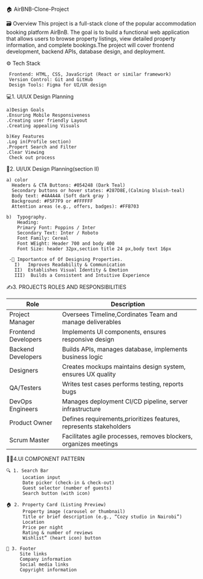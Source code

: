  🏠 AirBNB-Clone-Project

🗃️ Overview
  This project is a full-stack clone of the popular accommodation booking platform AirBnB. The goal is to build a functional web application that allows users 
  to browse property listings, view detailed property information, and complete bookings.The project will cover frontend development, backend APIs, database design, and 
  deployment.
  
⚙️ Tech Stack
         
     Frontend: HTML, CSS, JavaScript (React or similar framework)
     Version Control: Git and GitHub
     Design Tools: Figma for UI/UX design

💻1. UI/UX Design Planning

    a)Design Goals
    .Ensuring Mobile Responsiveness
    .Creating user friendly Layout
    .Creating appealing Visuals
    
    b)Key Features
    .Log in(Profile section)
    .Propert Search and Filter
    .Clear Viewing
     Check out process
     
🎨2. UI/UX Design Planning(section II) 

    a) color
      Headers & CTA Buttons: #054248 (Dark Teal)
      Secondary buttons or hover states: #287D8E,(Calming bluish-teal)
      Body text: #4A4A4A (Soft dark gray )
      Background: #F5F7F9 or #FFFFFF
      Attention areas (e.g., offers, badges): #FFB703
        
    b)  Typography.
        Heading:
        Primary Font: Poppins / Inter
        Secondary Text: Inter / Roboto
        Font Family: Cereal
        Font WEight: Header 700 and body 400
        Font Size: header 32px,section title 24 px,body text 16px
        
     -🤯 Importantce of Of Designing Properties.
       I)   Improves Readability & Communication 
       II)  Establishes Visual Identity & Emotion
       III)  Builds a Consistent and Intuitive Experience

   ✍️3. PROJECTS ROLES AND RESPONSIBILITIES

        
          
   |Role|                           Description                |
   |----|------------------------------------------------------|
   |Project Manager| Oversees Timeline,Cordinates Team and manage deliverables|
   |Frontend Developers| Implements UI components, ensures responsive design|
   | Backend Developers | Builds APIs, manages database, implements business logic|
   |Designers	| Creates mockups maintains design system, ensures UX quality|
   |QA/Testers|Writes test cases performs testing, reports bugs|
   | DevOps Engineers|Manages deployment CI/CD pipeline, server infrastructure|
   |Product Owner|Defines requirements,prioritizes features, represents stakeholders|
   |Scrum Master |Facilitates agile processes, removes blockers, organizes meetings|
     
  👩‍💻4.UI COMPONENT PATTERN
      
    🔍 1. Search Bar
          Location input
          Date picker (check-in & check-out)
          Guest selector (number of guests)
          Search button (with icon)
          
    🏠 2. Property Card (Listing Preview)
          Property image (carousel or thumbnail)
          Title or brief description (e.g., “Cozy studio in Nairobi”)
          Location
          Price per night
          Rating & number of reviews
          Wishlist” (heart icon) button
          
    📩 3. Footer
         Site links
         Company information
         Social media links
         Copyright information


     
    
        
        
        
     
